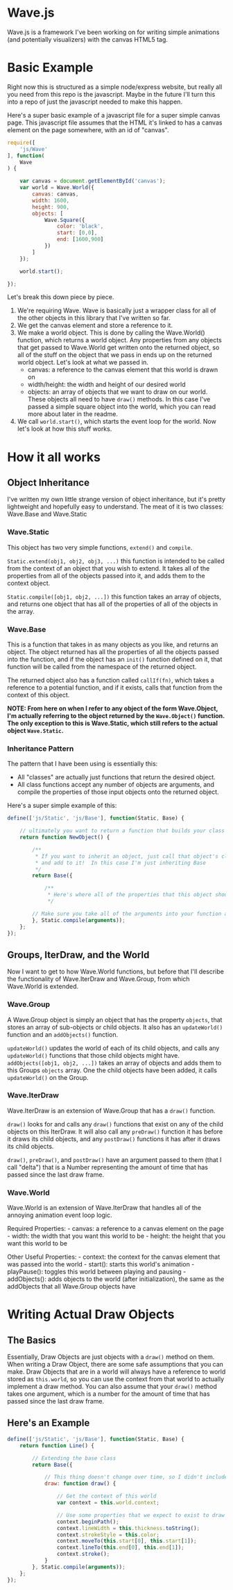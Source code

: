 # Wave.js

Wave.js is a framework I've been working on for writing simple animations (and potentially visualizers) with the canvas HTML5 tag.

# Basic Example

Right now this is structured as a simple node/express website, but really all you need from this repo is the javascript.  Maybe in the future I'll turn this into a repo of just the javascript needed to make this happen.

Here's a super basic example of a javascript file for a super simple canvas page.  This javascript file assumes that the HTML it's linked to has a canvas element on the page somewhere, with an id of "canvas".

```javascript
require([
    'js/Wave'
], function(
    Wave
) {

    var canvas = document.getElementById('canvas');
    var world = Wave.World({
        canvas: canvas,
        width: 1600,
        height: 900,
        objects: [
            Wave.Square({
                color: 'black',
                start: [0,0],
                end: [1600,900]
            })
        ]
    });

    world.start();

});
```

Let's break this down piece by piece.

1) We're requiring Wave.  Wave is basically just a wrapper class for all of the other objects in this library that I've written so far.
2) We get the canvas element and store a reference to it.
3) We make a world object.  This is done by calling the Wave.World() function, which returns a world object.  Any properties from any objects that get passed to Wave.World get written onto the returned object, so all of the stuff on the object that we pass in ends up on the returned world object.  Let's look at what we passed in.
    - canvas: a reference to the canvas element that this world is drawn on
    - width/height: the width and height of our desired world
    - objects: an array of objects that we want to draw on our world.  These objects all need to have `draw()` methods.  In this case I've passed a simple square object into the world, which you can read more about later in the readme.
5) We call `world.start()`, which starts the event loop for the world.  Now let's look at how this stuff works.

# How it all works

## Object Inheritance
I've written my own little strange version of object inheritance, but it's pretty lightweight and hopefully easy to understand.  The meat of it is two classes: Wave.Base and Wave.Static

### Wave.Static
This object has two very simple functions, `extend()` and `compile`.

`Static.extend(obj1, obj2, obj3, ...)` this function is intended to be called from the context of an object that you wish to extend.  It takes all of the properties from all of the objects passed into it, and adds them to the context object.

`Static.compile([obj1, obj2, ...])` this function takes an array of objects, and returns one object that has all of the properties of all of the objects in the array.

### Wave.Base
This is a function that takes in as many objects as you like, and returns an object.  The object returned has all the properties of all the objects passed into the function, and if the object has an `init()` function defined on it, that function will be called from the namespace of the returned object.

The returned object also has a function called `callIf(fn)`, which takes a reference to a potential function, and if it exists, calls that function from the context of this object.

**NOTE: From here on when I refer to any object of the form Wave.Object, I'm actually referring to the object returned by the `Wave.Object()` function.  The only exception to this is Wave.Static, which still refers to the actual object `Wave.Static`.**

### Inheritance Pattern
The pattern that I have been using is essentially this:
- All "classes" are actually just functions that return the desired object.
- All class functions accept any number of objects are arguments, and compile the properties of those input objects onto the returned object.

Here's a super simple example of this:
```javascript
define(['js/Static', 'js/Base'], function(Static, Base) {

    // ultimately you want to return a function that builds your class objects
    return function NewObject() {

        /**
         * If you want to inherit an object, just call that object's class function
         * and add to it!  In this case I'm just inheriting Base
         */
        return Base({

            /**
             * Here's where all of the properties that this object should have go
             */

        // Make sure you take all of the arguments into your function and compile them onto your object
        }, Static.compile(arguments));
    };
});
```

## Groups, IterDraw, and the World
Now I want to get to how Wave.World functions, but before that I'll describe the functionality of Wave.IterDraw and Wave.Group, from which Wave.World is extended.

### Wave.Group
A Wave.Group object is simply an object that has the property `objects`, that stores an array of sub-objects or child objects.  It also has an `updateWorld()` function and an `addObjects()` function.

`updateWorld()` updates the world of each of its child objects, and calls any `updateWorld()` functions that those child objects might have.
`addObjects([obj1, obj2, ...])` takes an array of objects and adds them to this Groups `objects` array.  One the child objects have been added, it calls `updateWorld()` on the Group.

### Wave.IterDraw
Wave.IterDraw is an extension of Wave.Group that has a `draw()` function.

`draw()` looks for and calls any `draw()` functions that exist on any of the child objects on this IterDraw.  It will also call any `preDraw()` function it has before it draws its child objects, and any `postDraw()` functions it has after it draws its child objects.

`draw()`, `preDraw()`, and `postDraw()` have an argument passed to them (that I call "delta") that is a Number representing the amount of time that has passed since the last draw frame.

### Wave.World
Wave.World is an extension of Wave.IterDraw that handles all of the annoying animation event loop logic.

Required Properties:
    - canvas: a reference to a canvas element on the page
    - width: the width that you want this world to be
    - height: the height that you want this world to be

Other Useful Properties:
    - context: the context for the canvas element that was passed into the world
    - start(): starts this world's animation
    - playPause(): toggles this world between playing and pausing
    - addObjects(): adds objects to the world (after initialization), the same as the addObjects that all Wave.Group objects have

# Writing Actual Draw Objects

## The Basics

Essentially, Draw Objects are just objects with a `draw()` method on them.  When writing a Draw Object, there are some safe assumptions that you can make.  Draw Objects that are in a world will always have a reference to world stored as `this.world`, so you can use the context from that world to actually implement a draw method.  You can also assume that your `draw()` method takes one argument, which is a number for the amount of time that has passed since the last draw frame.

## Here's an Example

```javascript
define(['js/Static', 'js/Base'], function(Static, Base) {
    return function Line() {

        // Extending the base class
        return Base({

            // This thing doesn't change over time, so I didn't include the delta argument
            draw: function draw() {

                // Get the context of this world
                var context = this.world.context;

                // Use some properties that we expect to exist to draw a line!
                context.beginPath();
                context.lineWidth = this.thickness.toString();
                context.strokeStyle = this.color;
                context.moveTo(this.start[0], this.start[1]);
                context.lineTo(this.end[0], this.end[1]);
                context.stroke();
            }
        }, Static.compile(arguments));
    };
});
```
